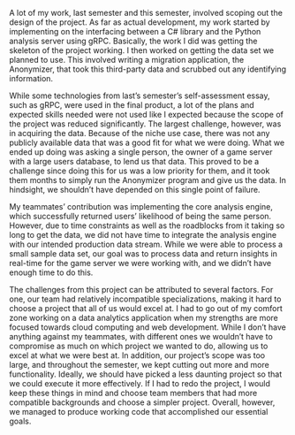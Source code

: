 A lot of my work, last semester and this semester, involved scoping out the design of the project. As far as actual development, my work started by implementing on the interfacing between a C# library and the Python analysis server using gRPC. Basically, the work I did was getting the skeleton of the project working. I then worked on getting the data set we planned to use. This involved writing a migration application, the Anonymizer, that took this third-party data and scrubbed out any identifying information.
  
While some technologies from last’s semester’s self-assessment essay, such as gRPC, were used in the final product, a lot of the plans and expected skills needed were not used like I expected because the scope of the project was reduced significantly. The largest challenge, however, was in acquiring the data. Because of the niche use case, there was not any publicly available data that was a good fit for what we were doing. What we ended up doing was asking a single person, the owner of a game server with a large users database, to lend us that data. This proved to be a challenge since doing this for us was a low priority for them, and it took them months to simply run the Anonymizer program and give us the data. In hindsight, we shouldn’t have depended on this single point of failure.

My teammates’ contribution was implementing the core analysis engine, which successfully returned users’ likelihood of being the same person. However, due to time constraints as well as the roadblocks from it taking so long to get the data, we did not have time to integrate the analysis engine with our intended production data stream. While we were able to process a small sample data set, our goal was to process data and return insights in real-time for the game server we were working with, and we didn’t have enough time to do this.

The challenges from this project can be attributed to several factors. For one, our team had relatively incompatible specializations, making it hard to choose a project that all of us would excel at. I had to go out of my comfort zone working on a data analytics application when my strengths are more focused towards cloud computing and web development. While I don’t have anything against my teammates, with different ones we wouldn’t have to compromise as much on which project we wanted to do, allowing us to excel at what we were best at. In addition, our project’s scope was too large, and throughout the semester, we kept cutting out more and more functionality. Ideally, we should have picked a less daunting project so that we could execute it more effectively. If I had to redo the project, I would keep these things in mind and choose team members that had more compatible backgrounds and choose a simpler project. Overall, however, we managed to produce working code that accomplished our essential goals.
